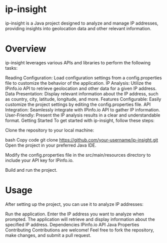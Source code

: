 # ip-insight

ip-insight is a Java project designed to analyze and manage IP addresses, providing insights into geolocation data and other relevant information.

# Overview
ip-insight leverages various APIs and libraries to perform the following tasks:

Reading Configuration: Load configuration settings from a config.properties file to customize the behavior of the application.
IP Analysis: Utilize the IPinfo.io API to retrieve geolocation and other data for a given IP address.
Data Presentation: Display relevant information about the IP address, such as country, city, latitude, longitude, and more.
Features
Configurable: Easily customize the project settings by editing the config.properties file.
API Integration: Seamlessly integrate with IPinfo.io API to gather IP information.
User-Friendly: Present the IP analysis results in a clear and understandable format.
Getting Started
To get started with ip-insight, follow these steps:

Clone the repository to your local machine:

bash
Copy code
git clone https://github.com/your-username/ip-insight.git
Open the project in your preferred Java IDE.

Modify the config.properties file in the src/main/resources directory to include your API key for IPinfo.io.

Build and run the project.

# Usage
After setting up the project, you can use it to analyze IP addresses:

Run the application.
Enter the IP address you want to analyze when prompted.
The application will retrieve and display information about the specified IP address.
Dependencies
IPinfo.io API
Java Properties
Contributing
Contributions are welcome! Feel free to fork the repository, make changes, and submit a pull request.
